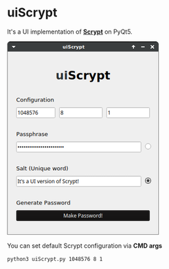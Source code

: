 # uiScrypt

It's a UI implementation of [**Scrypt**](https://en.wikipedia.org/wiki/Scrypt) on PyQt5.

![uiScrypt Preview](preview.png)

You can set default Scrypt configuration via **CMD args**
```
python3 uiScrypt.py 1048576 8 1
```
